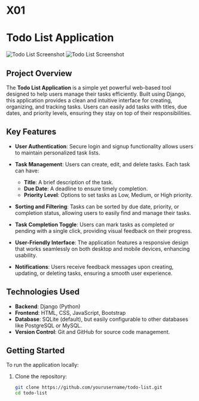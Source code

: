 # X01
# Todo List Application 
![Todo List Screenshot](https://github.com/Uvaisbugh/ToDo_advanced/blob/main/Advanced_todo/static/todoscrn.png?raw=true)
![Todo List Screenshot](https://github.com/Uvaisbugh/ToDo_advanced/blob/main/Advanced_todo/static/map.jpeg?raw=true)

## Project Overview

The **Todo List Application** is a simple yet powerful web-based tool designed to help users manage their tasks efficiently. Built using Django, this application provides a clean and intuitive interface for creating, organizing, and tracking tasks. Users can easily add tasks with titles, due dates, and priority levels, ensuring they stay on top of their responsibilities.

## Key Features

- **User Authentication**: Secure login and signup functionality allows users to maintain personalized task lists.
  
- **Task Management**: Users can create, edit, and delete tasks. Each task can have:
  - **Title**: A brief description of the task.
  - **Due Date**: A deadline to ensure timely completion.
  - **Priority Level**: Options to set tasks as Low, Medium, or High priority.
  
- **Sorting and Filtering**: Tasks can be sorted by due date, priority, or completion status, allowing users to easily find and manage their tasks.

- **Task Completion Toggle**: Users can mark tasks as completed or pending with a single click, providing visual feedback on their progress.

- **User-Friendly Interface**: The application features a responsive design that works seamlessly on both desktop and mobile devices, enhancing usability.

- **Notifications**: Users receive feedback messages upon creating, updating, or deleting tasks, ensuring a smooth user experience.

## Technologies Used

- **Backend**: Django (Python)
- **Frontend**: HTML, CSS, JavaScript, Bootstrap
- **Database**: SQLite (default), but easily configurable to other databases like PostgreSQL or MySQL.
- **Version Control**: Git and GitHub for source code management.

## Getting Started

To run the application locally:

1. Clone the repository:
   ```bash
   git clone https://github.com/yourusername/todo-list.git
   cd todo-list
